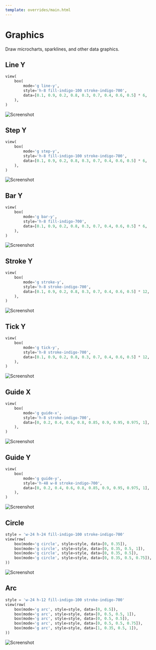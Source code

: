 ```yaml
---
template: overrides/main.html
---
```

# Graphics

Draw microcharts, sparklines, and other data graphics.

## Line Y

```py
view(
    box(
        mode='g line-y',
        style='h-8 fill-indigo-100 stroke-indigo-700',
        data=[0.1, 0.9, 0.2, 0.8, 0.3, 0.7, 0.4, 0.6, 0.5] * 6,
    ),
)
```


![Screenshot](assets/screenshots/graphics_line_y.png)


## Step Y

```py
view(
    box(
        mode='g step-y',
        style='h-8 fill-indigo-100 stroke-indigo-700',
        data=[0.1, 0.9, 0.2, 0.8, 0.3, 0.7, 0.4, 0.6, 0.5] * 6,
    ),
)
```


![Screenshot](assets/screenshots/graphics_step_y.png)


## Bar Y

```py
view(
    box(
        mode='g bar-y',
        style='h-8 fill-indigo-700',
        data=[0.1, 0.9, 0.2, 0.8, 0.3, 0.7, 0.4, 0.6, 0.5] * 6,
    ),
)
```


![Screenshot](assets/screenshots/graphics_bar_y.png)


## Stroke Y

```py
view(
    box(
        mode='g stroke-y',
        style='h-8 stroke-indigo-700',
        data=[0.1, 0.9, 0.2, 0.8, 0.3, 0.7, 0.4, 0.6, 0.5] * 12,
    ),
)
```


![Screenshot](assets/screenshots/graphics_stroke_y.png)


## Tick Y

```py
view(
    box(
        mode='g tick-y',
        style='h-8 stroke-indigo-700',
        data=[0.1, 0.9, 0.2, 0.8, 0.3, 0.7, 0.4, 0.6, 0.5] * 12,
    ),
)
```


![Screenshot](assets/screenshots/graphics_tick_y.png)


## Guide X

```py
view(
    box(
        mode='g guide-x',
        style='h-8 stroke-indigo-700',
        data=[0, 0.2, 0.4, 0.6, 0.8, 0.85, 0.9, 0.95, 0.975, 1],
    ),
)
```


![Screenshot](assets/screenshots/graphics_guide_x.png)


## Guide Y

```py
view(
    box(
        mode='g guide-y',
        style='h-48 w-8 stroke-indigo-700',
        data=[0, 0.2, 0.4, 0.6, 0.8, 0.85, 0.9, 0.95, 0.975, 1],
    ),
)
```


![Screenshot](assets/screenshots/graphics_guide_y.png)


## Circle

```py
style = 'w-24 h-24 fill-indigo-100 stroke-indigo-700'
view(row(
    box(mode='g circle', style=style, data=[0, 0.35]),
    box(mode='g circle', style=style, data=[0, 0.35, 0.5, 1]),
    box(mode='g circle', style=style, data=[0, 0.35, 0.5]),
    box(mode='g circle', style=style, data=[0, 0.35, 0.5, 0.75]),
))
```


![Screenshot](assets/screenshots/graphics_circle.png)


## Arc

```py
style = 'w-24 h-12 fill-indigo-100 stroke-indigo-700'
view(row(
    box(mode='g arc', style=style, data=[0, 0.5]),
    box(mode='g arc', style=style, data=[0, 0.5, 0.5, 1]),
    box(mode='g arc', style=style, data=[0, 0.5, 0.5]),
    box(mode='g arc', style=style, data=[0, 0.5, 0.5, 0.75]),
    box(mode='g arc', style=style, data=[1, 0.35, 0.5, 1]),
))
```


![Screenshot](assets/screenshots/graphics_arc.png)
